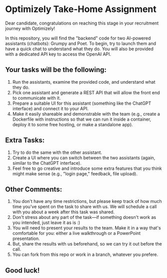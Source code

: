 
# Optimizely Take-Home Assignment
Dear candidate, congratulations on reaching this stage in your recruitment journey with Optimizely!

In this repository, you will find the "backend" code for two AI-powered assistants (chatbots): Grumpy and Poet. 
To begin, try to launch them and have a quick chat to understand what they do. You will also be provided with a dedicated API key to access the OpenAI API.

## Your tasks will be the following:
1. Run the assistants, examine the provided code, and understand what they do.
2. Pick one assistant and generate a REST API that will allow the front end to communicate with it.
3. Prepare a suitable UI for this assistant (something like the ChatGPT interface) and connect it to your API.
4. Make it easily shareable and demonstrable with the team (e.g., create a Dockerfile with instructions so that we can run it inside a container, deploy it to some free hosting, or make a standalone app).

## Extra Tasks:
1. Try to do the same with the other assistant.
2. Create a UI where you can switch between the two assistants (again, similar to the ChatGPT interface).
3. Feel free to go creative and introduce some extra features that you think might make sense (e.g., "login page," feedback, file upload).

## Other Comments:
1. You don't have any time restrictions, but please keep track of how much time you've spent on the task to share with us. We will schedule a call with you about a week after this task was shared.
2. Don't stress about any part of the task—if something doesn't work as you intended, just leave it as is :)
3. You will need to present your results to the team. Make it in a way that's comfortable for you: either a live walkthrough or a PowerPoint presentation.
4. But, share the results with us beforehand, so we can try it out before the call.
5. You can fork from this repo or work in a branch, whatever you prefere.

## Good luck!
